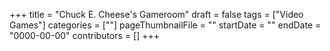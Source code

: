 +++
title = "Chuck E. Cheese's Gameroom"
draft = false
tags = ["Video Games"]
categories = [""]
pageThumbnailFile = ""
startDate = ""
endDate = "0000-00-00"
contributors = []
+++
